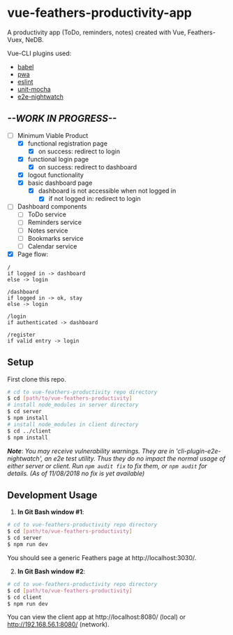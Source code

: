 # vue-feathers-productivity-app
A productivity app (ToDo, reminders, notes) created with Vue, Feathers-Vuex, NeDB.

Vue-CLI plugins used:
* [babel](https://github.com/vuejs/vue-cli/tree/dev/packages/%40vue/cli-plugin-babel)
* [pwa](https://github.com/vuejs/vue-cli/tree/dev/packages/%40vue/cli-plugin-pwa)
* [eslint](https://github.com/vuejs/vue-cli/tree/dev/packages/%40vue/cli-plugin-eslint)
* [unit-mocha](https://github.com/vuejs/vue-cli/tree/dev/packages/%40vue/cli-plugin-unit-mocha)
* [e2e-nightwatch](https://github.com/vuejs/vue-cli/tree/dev/packages/%40vue/cli-plugin-e2e-nightwatch)


## *--WORK IN PROGRESS--*
* [ ] Minimum Viable Product
  * [x] functional registration page
    * [x] on success: redirect to login
  * [x] functional login page
    * [x] on success: redirect to dashboard
  * [x] logout functionality
  * [x] basic dashboard page
    * [x] dashboard is not accessible when not logged in
      * [x] if not logged in: redirect to login
* [ ] Dashboard components
  * [ ] ToDo service
  * [ ] Reminders service
  * [ ] Notes service
  * [ ] Bookmarks service
  * [ ] Calendar service
* [x] Page flow:

```
/
if logged in -> dashboard
else -> login

/dashboard
if logged in -> ok, stay
else -> login

/login
if authenticated -> dashboard

/register
if valid entry -> login
```

## Setup

First clone this repo.
```bash
# cd to vue-feathers-productivity repo directory
$ cd [path/to/vue-feathers-productivity]
# install node_modules in server directory
$ cd server
$ npm install
# install node_modules in client directory
$ cd ../client
$ npm install
```

***Note***: *You may receive vulnerability warnings. They are in 'cli-plugin-e2e-nightwatch', an e2e test utility. Thus they do no impact the normal usage of either server or client. Run `npm audit fix` to fix them, or `npm audit` for details. (As of 11/08/2018 no fix is yet available)*


## Development Usage

1. **In Git Bash window #1**:
```bash
# cd to vue-feathers-productivity repo directory
$ cd [path/to/vue-feathers-productivity]
$ cd server
$ npm run dev
```
You should see a generic Feathers page at http://localhost:3030/.

2. **In Git Bash window #2**:
```bash
# cd to vue-feathers-productivity repo directory
$ cd [path/to/vue-feathers-productivity]
$ cd client
$ npm run dev
```
You can view the client app at http://localhost:8080/ (local) or http://192.168.56.1:8080/ (network).

